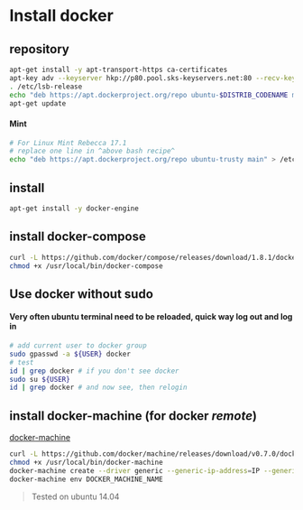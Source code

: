 # Install docker
## repository

```bash
apt-get install -y apt-transport-https ca-certificates
apt-key adv --keyserver hkp://p80.pool.sks-keyservers.net:80 --recv-keys 58118E89F3A912897C070ADBF76221572C52609D
. /etc/lsb-release
echo "deb https://apt.dockerproject.org/repo ubuntu-$DISTRIB_CODENAME main" > /etc/apt/sources.list.d/docker.list
apt-get update
```

#### Mint
```bash
# For Linux Mint Rebecca 17.1
# replace one line in ^above bash recipe^
echo "deb https://apt.dockerproject.org/repo ubuntu-trusty main" > /etc/apt/sources.list.d/docker.list
```

## install

```bash
apt-get install -y docker-engine
```

## install docker-compose

```bash
curl -L https://github.com/docker/compose/releases/download/1.8.1/docker-compose-`uname -s`-`uname -m` > /usr/local/bin/docker-compose
chmod +x /usr/local/bin/docker-compose
```

## Use docker without sudo
#### Very often ubuntu terminal need to be reloaded, quick way **log out** and **log in**
```bash
# add current user to docker group
sudo gpasswd -a ${USER} docker
# test
id | grep docker # if you don't see docker
sudo su ${USER}
id | grep docker # and now see, then relogin
```


## install docker-machine (for docker *remote*)

[docker-machine](https://docs.docker.com/machine/overview/)

```bash
curl -L https://github.com/docker/machine/releases/download/v0.7.0/docker-machine-`uname -s`-`uname -m` > /usr/local/bin/docker-machine
chmod +x /usr/local/bin/docker-machine
docker-machine create --driver generic --generic-ip-address=IP --generic-ssh-user=USER --generic-ssh-key=~/.ssh/id_rsa
docker-machine env DOCKER_MACHINE_NAME
```

> Tested on ubuntu 14.04
